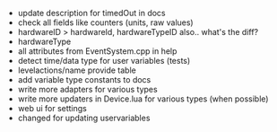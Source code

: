 * update description for timedOut in docs
* check all fields like counters (units, raw values)
* hardwareID > hardwareId, hardwareTypeID also.. what's the diff?
* hardwareType
* all attributes from EventSystem.cpp in help
* detect time/data type for user variables (tests)
* levelactions/name provide table
* add variable type constants to docs
* write more adapters for various types
* write more updaters in Device.lua for various types (when possible)
* web ui for settings
* changed for updating uservariables